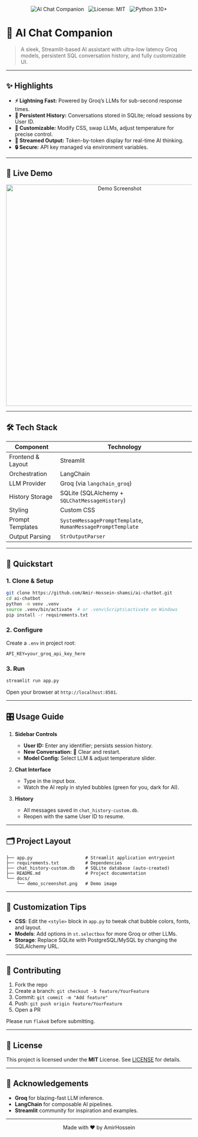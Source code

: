 <p align="center">
  <img src="https://img.shields.io/badge/AI-Chat%20Companion-blue?style=for-the-badge&logo=streamlit" alt="AI Chat Companion" />
  &nbsp;
  <img src="https://img.shields.io/badge/License-MIT-green.svg" alt="License: MIT" />
  &nbsp;
  <img src="https://img.shields.io/badge/Python-3.10%2B-yellow" alt="Python 3.10+" />
</p>

# 🤖 AI Chat Companion

> A sleek, Streamlit-based AI assistant with ultra-low latency Groq models, persistent SQL conversation history, and fully customizable UI.

---

## ✨ Highlights

* **⚡ Lightning Fast:** Powered by Groq’s LLMs for sub-second response times.
* **💾 Persistent History:** Conversations stored in SQLite; reload sessions by User ID.
* **🎨 Customizable:** Modify CSS, swap LLMs, adjust temperature for precise control.
* **🔄 Streamed Output:** Token-by-token display for real-time AI thinking.
* **🔒 Secure:** API key managed via environment variables.

---

## 📸 Live Demo

<p align="center">
  <img src="docs/demo_screenshot.png" alt="Demo Screenshot" width="600" />
</p>

---

## 🛠️ Tech Stack

| Component         | Technology                                                  |
| ----------------- | ----------------------------------------------------------- |
| Frontend & Layout | Streamlit                                                   |
| Orchestration     | LangChain                                                   |
| LLM Provider      | Groq (via `langchain_groq`)                                 |
| History Storage   | SQLite (SQLAlchemy + `SQLChatMessageHistory`)               |
| Styling           | Custom CSS                                                  |
| Prompt Templates  | `SystemMessagePromptTemplate`, `HumanMessagePromptTemplate` |
| Output Parsing    | `StrOutputParser`                                           |

---

## 🚀 Quickstart

### 1. Clone & Setup

```bash
git clone https://github.com/Amir-Hossein-shamsi/ai-chatbot.git
cd ai-chatbot
python -m venv .venv
source .venv/bin/activate  # or .venv\Scripts\activate on Windows
pip install -r requirements.txt
```

### 2. Configure

Create a `.env` in project root:

```dotenv
API_KEY=your_groq_api_key_here
```

### 3. Run

```bash
streamlit run app.py
```

Open your browser at `http://localhost:8501`.

---

## 🎛️ Usage Guide

1. **Sidebar Controls**

   * **User ID:** Enter any identifier; persists session history.
   * **New Conversation:** 🧹 Clear and restart.
   * **Model Config:** Select LLM & adjust temperature slider.

2. **Chat Interface**

   * Type in the input box.
   * Watch the AI reply in styled bubbles (green for you, dark for AI).

3. **History**

   * All messages saved in `chat_history-custom.db`.
   * Reopen with the same User ID to resume.

---

## 🗂️ Project Layout

```
├── app.py                    # Streamlit application entrypoint
├── requirements.txt          # Dependencies
├── chat_history-custom.db    # SQLite database (auto-created)
├── README.md                 # Project documentation
└── docs/
    └── demo_screenshot.png   # Demo image
```

---

## 🎨 Customization Tips

* **CSS**: Edit the `<style>` block in `app.py` to tweak chat bubble colors, fonts, and layout.
* **Models**: Add options in `st.selectbox` for more Groq or other LLMs.
* **Storage**: Replace SQLite with PostgreSQL/MySQL by changing the SQLAlchemy URL.

---

## 🤝 Contributing

1. Fork the repo
2. Create a branch: `git checkout -b feature/YourFeature`
3. Commit: `git commit -m "Add feature"`
4. Push: `git push origin feature/YourFeature`
5. Open a PR

Please run `flake8` before submitting.

---

## 📜 License

This project is licensed under the **MIT** License. See [LICENSE](LICENSE) for details.

---

## 🙏 Acknowledgements

* **Groq** for blazing-fast LLM inference.
* **LangChain** for composable AI pipelines.
* **Streamlit** community for inspiration and examples.

---

<p align="center">Made with ❤️ by AmirHossein</p>
